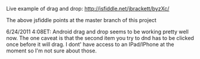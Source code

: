 Live example of drag and drop: http://jsfiddle.net/jbrackett/byzXc/ 

The above jsfiddle points at the master branch of this project

6/24/2011 4:08ET:
Android drag and drop seems to be working pretty well now.  The one caveat is that the second item you try to dnd has to be clicked once before it will drag.  I dont' have access to an IPad/IPhone at the moment so I'm not sure about those.
